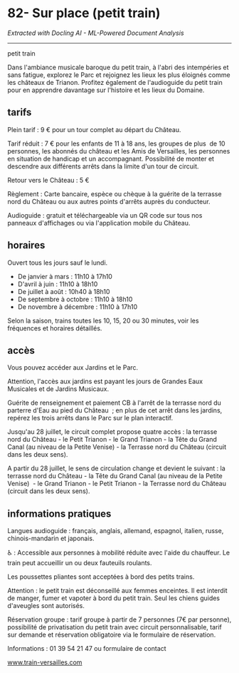 # 82- Sur place (petit train)

*Extracted with Docling AI - ML-Powered Document Analysis*

---

petit train

Dans l'ambiance musicale baroque du petit train, à l'abri des intempéries et sans fatigue, explorez le Parc et rejoignez les lieux les plus éloignés comme les châteaux de Trianon. Profitez également de l'audioguide du petit train pour en apprendre davantage sur l'histoire et les lieux du Domaine.

## tarifs

Plein tarif : 9 € pour un tour complet au départ du Château.

Tarif réduit : 7 € pour les enfants de 11 à 18 ans, les groupes de plus  de  10  personnes,  les  abonnés  du  château  et  les  Amis  de Versailles, les personnes en situation de handicap et  un accompagnant. Possibilité de monter et descendre aux différents arrêts dans la limite d'un tour de circuit.

Retour vers le Château : 5 €

Règlement : Carte bancaire, espèce ou chèque à la guérite de la terrasse  nord  du  Château ou aux autres points d'arrêts auprès du conducteur.

Audioguide : gratuit et téléchargeable via un QR code sur tous nos panneaux  d'affichages ou via l'application  mobile  du Château.

## horaires

Ouvert tous les jours sauf le lundi.

- De janvier à mars : 11h10 à 17h10
- D'avril à juin : 11h10 à 18h10
- De juillet à août : 10h40 à 18h10
- De septembre à octobre : 11h10 à 18h10
- De novembre à décembre : 11h10 à 17h10

Selon la saison, trains toutes les 10, 15, 20 ou 30 minutes, voir les fréquences et horaires détaillés.

## accès

Vous pouvez accéder aux Jardins et le Parc.

Attention, l'accès aux jardins est payant les jours de Grandes Eaux Musicales et de Jardins Musicaux.

Guérite  de  renseignement  et  paiement  CB  à  l'arrêt  de  la terrasse  nord  du  parterre  d'Eau  au  pied  du  Château  ;  en plus de cet arrêt dans les jardins, repérez les trois arrêts dans le Parc sur le plan interactif.

Jusqu'au  28  juillet,  le  circuit  complet  propose  quatre  accès  : la terrasse nord du Château - le Petit Trianon - le Grand Trianon - la Tête du Grand Canal (au niveau de la Petite Venise) - la Terrasse nord du Château (circuit dans les deux sens).

A partir du 28 juillet, le sens de circulation change et devient le suivant : la terrasse nord du Château - la Tête du Grand Canal (au niveau de la Petite Venise)  - le Grand Trianon - le Petit Trianon - la Terrasse nord du Château (circuit dans les deux sens).

## informations pratiques

Langues audioguide : français, anglais, allemand, espagnol, italien, russe, chinois-mandarin et japonais.

<!-- image -->

♿ :  Accessible  aux  personnes  à  mobilité  réduite  avec  l'aide  du chauffeur. Le train peut accueillir un ou deux fauteuils roulants.

Les poussettes pliantes sont acceptées à bord des petits trains.

Attention : le petit train est déconseillé aux femmes enceintes. Il est interdit de manger, fumer et vapoter à bord du petit train. Seul les chiens guides d'aveugles sont autorisés.

Réservation groupe : tarif groupe à partir de 7 personnes (7€ par personne),  possibilité  de  privatisation  du  petit  train  avec  circuit personnalisable, tarif sur demande et réservation obligatoire via le formulaire de réservation.

Informations : 01 39 54 21 47 ou formulaire de contact

www.train-versailles.com